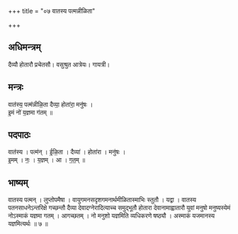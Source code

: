 +++
title = "०७ वातस्य पत्मन्नीळिता"

+++
## अधिमन्त्रम्
दैव्यौ होतारौ प्रचेतसौ। वसुश्रुत आत्रेयः। गायत्री।

## मन्त्रः
वात॑स्य॒ पत्म॑न्नीळि॒ता दैव्या॒ होता॑रा॒ मनु॑षः ।  
इ॒मं नो॑ य॒ज्ञमा ग॑तम् ॥

## पदपाठः
वात॑स्य । पत्म॑न् । ई॒ळि॒ता । दैव्या॑ । होता॑रा । मनु॑षः ।  
इ॒मम् । नः॒ । य॒ज्ञम् । आ । ग॒त॒म् ॥

## भाष्यम्
वातस्य पत्मन् । लुप्तोपमैषा । वायुगमनसदृशगमनार्थमीळितास्माभिः स्तुतौ । यद्वा । वातस्य पतनसाधनेऽन्तरिक्षे गच्छन्तौ दैव्या देवादग्नेरादित्याच्च समुद्भूतौ होतारा देवानामाह्वातारौ युवां मनुषो मनुष्यस्येमं नोऽस्माकं यज्ञमा गतम् । आगच्छतम् । नो मनुशो यज्ञमिति व्यधिकरणे षष्ठ्यौ । अस्माकं यजमानस्य यज्ञमित्यर्थः ॥ ७ ॥